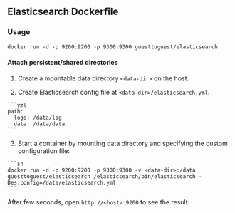 ## Elasticsearch Dockerfile

### Usage

    docker run -d -p 9200:9200 -p 9300:9300 guesttoguest/elasticsearch

#### Attach persistent/shared directories

  1. Create a mountable data directory `<data-dir>` on the host.

  2. Create Elasticsearch config file at `<data-dir>/elasticsearch.yml`.

    ```yml
    path:
      logs: /data/log
      data: /data/data
    ```

  3. Start a container by mounting data directory and specifying the custom configuration file:

    ```sh
    docker run -d -p 9200:9200 -p 9300:9300 -v <data-dir>:/data guesttoguest/elasticsearch /elasticsearch/bin/elasticsearch -Des.config=/data/elasticsearch.yml
    ```

After few seconds, open `http://<host>:9200` to see the result.
